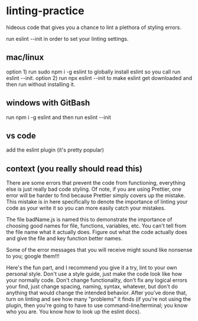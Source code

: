 # linting-practice
hideous code that gives you a chance to lint a plethora of styling errors.

run eslint --init in order to set your linting settings.

## mac/linux
option 1) run sudo npm i -g eslint to globally install eslint so you call run eslint --init.
option 2) run npx eslint --init to make eslint get downloaded and then run without installing it.

## windows with GitBash
run npm i -g eslint and then run eslint --init

## vs code
add the eslint plugin (it's pretty popular)

## context (you really should read this)
There are some errors that prevent the code from functioning, everything else is just really bad code styling. Of note, if you are using Prettier, one error will be harder to find because Prettier simply covers up the mistake. This mistake is in here specifically to denote the importance of linting your code as your write it so you can more easily catch your mistakes.

The file badName.js is named this to demonstrate the importance of choosing good names for file, functions, variables, etc. You can't tell from the file name what it actually does. Figure out what the code actually does and give the file and key function better names.

Some of the error messages that you will receive might sound like nonsense to you; google them!!!

Here's the fun part, and I recommend you give it a try, lint to your own personal style. Don't use a style guide, just make the code look like how your normally code. Don't change functionality, don't fix any logical errors your find, just change spacing, naming, syntax, whatever, but don't do anything that would change the intended behavior. After you've done that, turn on linting and see how many "problems" it finds (if you're not using the plugin, then you're going to have to use command-line/terminal; you know who you are. You know how to look up the eslint docs).
